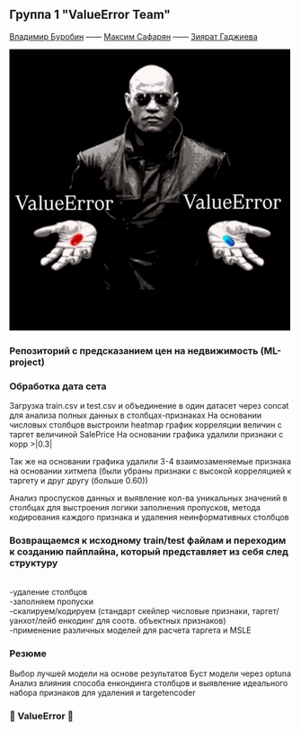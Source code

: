 ## Группа 1 "ValueError Team"
[Владимир Буробин](https://github.com/VladimirBurob) ——
[Максим Сафарян](https://github.com/safsafsaf187) ——
[Зиярат Гаджиева](https://github.com/Ziiarat)

<img src="https://github.com/VladimirBurob/House-Prices-Project/blob/d7e0cff75555d17e88285b682750bc55d119da97/ValueError.jpg" width="500">

<br/>

### Репозиторий с предсказанием цен на недвижимость (ML-project)

### Обработка дата сета
Загрузка train.csv и test.csv и объединение в один датасет через concat для анализа полных данных в столбцах-признаках
На основании числовых столбцов выстроили heatmap график корреляции величин с таргет величиной SalePrice
На основании графика удалили признаки с корр >|0.3|

Так же на основании графика удалили 3-4 взаимозаменяемые признака на основании хитмепа 
(были убраны признаки с высокой корреляцией к таргету и друг другу (больше 0.60))

Анализ проспусков данных и выявление кол-ва уникальных значений в столбцах
для выстроения логики заполнения пропусков, метода кодирования каждого признака и удаления неинформативных столбцов


### Возвращаемся к исходному train/test файлам и переходим к созданию пайплайна, который представляет из себя cлед структуру
<br/>
-удаление столбцов<br/>
-заполняем пропуски<br/>
-скалируем/кодируем (стандарт скейлер числовые признаки, таргет/уанхот/лейб енкодинг для соотв. объектных признаков) <br/>
-применение различных моделей для расчета таргета и MSLE <br/>


### Резюме
Выбор лучшей модели на основе результатов
Буст модели через optuna
Анализ влияния способа енкондинга столбцов и выявление идеального набора признаков для удаления и targetencoder

### 🚀 ValueError 🚀

